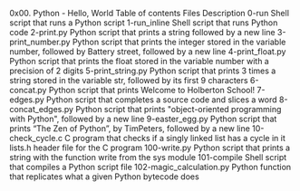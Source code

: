 0x00. Python - Hello, World
Table of contents
Files	Description
0-run	Shell script that runs a Python script
1-run_inline	Shell script that runs Python code
2-print.py	Python script that prints a string followed by a new line
3-print_number.py	Python script that prints the integer stored in the variable number, followed by Battery street, followed by a new line
4-print_float.py	Python script that prints the float stored in the variable number with a precision of 2 digits
5-print_string.py	Python script that prints 3 times a string stored in the variable str, followed by its first 9 characters
6-concat.py	Python script that prints Welcome to Holberton School!
7-edges.py	Python script that completes a source code and slices a word
8-concat_edges.py	Python script that prints "object-oriented programming with Python", followed by a new line
9-easter_egg.py	Python script that prints “The Zen of Python”, by TimPeters, followed by a new line
10-check_cycle.c	C program that checks if a singly linked list has a cycle in it
lists.h	header file for the C program
100-write.py	Python script that prints a string with the function write from the sys module
101-compile	Shell script that compiles a Python script file
102-magic_calculation.py	Python function that replicates what a given Python bytecode does